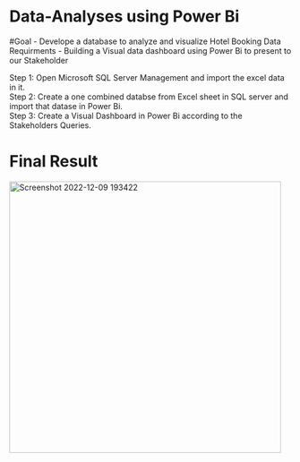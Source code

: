 # Data-Analyses using Power Bi

#Goal - Develope a database to analyze and visualize Hotel Booking Data
Requirments - Building a Visual data dashboard using Power Bi to present to our Stakeholder

Step 1: Open Microsoft SQL Server Management and import the excel data in it.<br />
Step 2: Create a one combined databse from Excel sheet in SQL server and import that datase in Power Bi.<br />
Step 3: Create a Visual Dashboard in Power Bi according to the Stakeholders Queries.

# Final Result
<img width="485" alt="Screenshot 2022-12-09 193422" src="https://user-images.githubusercontent.com/26708403/206719775-475fd5e7-81b9-4d0c-ad24-47b553153336.png">


